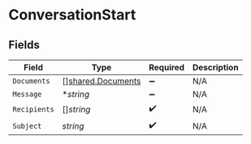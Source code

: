 # ConversationStart


## Fields

| Field                                                  | Type                                                   | Required                                               | Description                                            |
| ------------------------------------------------------ | ------------------------------------------------------ | ------------------------------------------------------ | ------------------------------------------------------ |
| `Documents`                                            | [][shared.Documents](../../models/shared/documents.md) | :heavy_minus_sign:                                     | N/A                                                    |
| `Message`                                              | **string*                                              | :heavy_minus_sign:                                     | N/A                                                    |
| `Recipients`                                           | []*string*                                             | :heavy_check_mark:                                     | N/A                                                    |
| `Subject`                                              | *string*                                               | :heavy_check_mark:                                     | N/A                                                    |